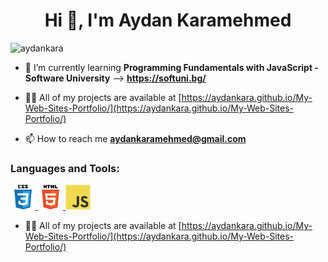 <h1 align="center">Hi 👋, I'm Aydan Karamehmed</h1>
<p align="left"> <img src="https://komarev.com/ghpvc/?username=aydankara&label=Profile%20views&color=0eb429&style=flat" alt="aydankara" /> </p>



- 🌱 I’m currently learning **Programming Fundamentals with JavaScript - Software University** --> **https://softuni.bg/**

- 👨‍💻 All of my projects are available at [https://aydankara.github.io/My-Web-Sites-Portfolio/](https://aydankara.github.io/My-Web-Sites-Portfolio/)

- 📫 How to reach me **aydankaramehmed@gmail.com**


<p align="left">
</p>

<h3 align="left">Languages and Tools:</h3>
<p align="left"> <a href="https://www.w3schools.com/css/" target="_blank" rel="noreferrer"> <img src="https://raw.githubusercontent.com/devicons/devicon/master/icons/css3/css3-original-wordmark.svg" alt="css3" width="40" height="40"/> </a> <a href="https://www.w3.org/html/" target="_blank" rel="noreferrer"> <img src="https://raw.githubusercontent.com/devicons/devicon/master/icons/html5/html5-original-wordmark.svg" alt="html5" width="40" height="40"/> </a> <a href="https://developer.mozilla.org/en-US/docs/Web/JavaScript" target="_blank" rel="noreferrer"> <img src="https://raw.githubusercontent.com/devicons/devicon/master/icons/javascript/javascript-original.svg" alt="javascript" width="40" height="40"/> </a> </p>



- 👨‍💻 All of my projects are available at [https://aydankara.github.io/My-Web-Sites-Portfolio/](https://aydankara.github.io/My-Web-Sites-Portfolio/)

